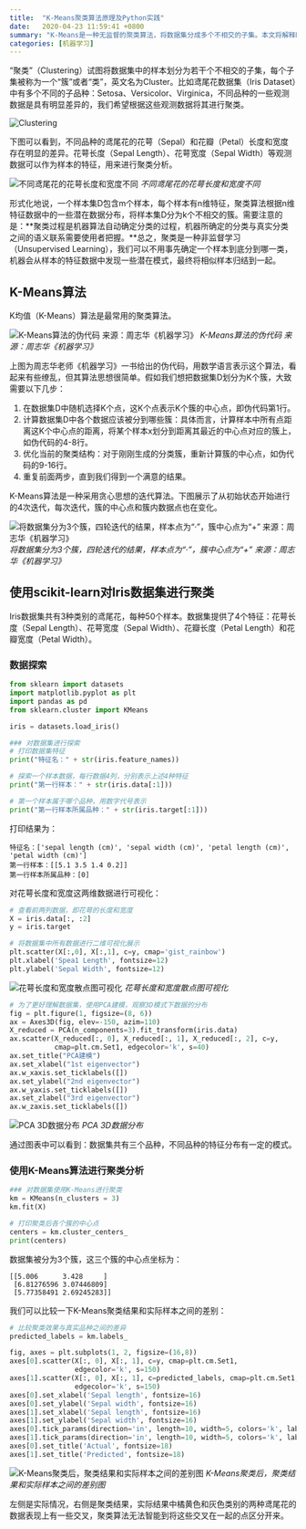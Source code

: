 ```yaml
---
title:  "K-Means聚类算法原理及Python实践"
date:   2020-04-23 11:59:41 +0800
summary: "K-Means是一种无监督的聚类算法，将数据集分成多个不相交的子集。本文将解释K-Means的迭代流程，并使用Python SciKit-Learn对Iris数据集进行聚类分析。"
categories: [机器学习]
---
```


“聚类”（Clustering）试图将数据集中的样本划分为若干个不相交的子集，每个子集被称为一个“簇”或者“类”，英文名为Cluster。比如鸢尾花数据集（Iris Dataset）中有多个不同的子品种：Setosa、Versicolor、Virginica，不同品种的一些观测数据是具有明显差异的，我们希望根据这些观测数据将其进行聚类。

![Clustering](http://aixingqiu-1258949597.cos.ap-beijing.myqcloud.com/2020-04-23-023745.png)

下图可以看到，不同品种的鸢尾花的花萼（Sepal）和花瓣（Petal）长度和宽度存在明显的差异。花萼长度（Sepal Length）、花萼宽度（Sepal Width）等观测数据可以作为样本的特征，用来进行聚类分析。

![不同鸢尾花的花萼长度和宽度不同](http://aixingqiu-1258949597.cos.ap-beijing.myqcloud.com/2020-04-23-023755.png)
*不同鸢尾花的花萼长度和宽度不同*

形式化地说，一个样本集D包含m个样本，每个样本有n维特征，聚类算法根据n维特征数据中的一些潜在数据分布，将样本集D分为k个不相交的簇。需要注意的是：**聚类过程是机器算法自动确定分类的过程，机器所确定的分类与真实分类之间的语义联系需要使用者把握。**总之，聚类是一种非监督学习（Unsupervised Learning），我们可以不用事先确定一个样本到底分到哪一类，机器会从样本的特征数据中发现一些潜在模式，最终将相似样本归结到一起。

## K-Means算法

K均值（K-Means）算法是最常用的聚类算法。

![K-Means算法的伪代码 来源：周志华《机器学习》](http://aixingqiu-1258949597.cos.ap-beijing.myqcloud.com/2020-04-23-023759.png)
*K-Means算法的伪代码 来源：周志华《机器学习》*

上图为周志华老师《机器学习》一书给出的伪代码，用数学语言表示这个算法，看起来有些缭乱，但其算法思想很简单。假如我们想把数据集D划分为K个簇，大致需要以下几步：

1. 在数据集D中随机选择K个点，这K个点表示K个簇的中心点，即伪代码第1行。
2. 计算数据集D中各个数据应该被分到哪些簇：具体而言，计算样本中所有点距离这K个中心点的距离，将某个样本x划分到距离其最近的中心点对应的簇上，如伪代码的4-8行。
3. 优化当前的聚类结构：对于刚刚生成的分类簇，重新计算簇的中心点，如伪代码的9-16行。
4. 重复前面两步，直到我们得到一个满意的结果。

K-Means算法是一种采用贪心思想的迭代算法。下图展示了从初始状态开始进行的4次迭代，每次迭代，簇的中心点和簇内数据点也在变化。

![将数据集分为3个簇，四轮迭代的结果，样本点为“·”，簇中心点为“+” 来源：周志华《机器学习》](http://aixingqiu-1258949597.cos.ap-beijing.myqcloud.com/2020-04-23-023803.png)
*将数据集分为3个簇，四轮迭代的结果，样本点为“·”，簇中心点为“+” 来源：周志华《机器学习》*

## 使用scikit-learn对Iris数据集进行聚类

Iris数据集共有3种类别的鸢尾花，每种50个样本。数据集提供了4个特征：花萼长度（Sepal Length）、花萼宽度（Sepal Width）、花瓣长度（Petal Length）和花瓣宽度（Petal Width）。

### 数据探索

```python
from sklearn import datasets
import matplotlib.pyplot as plt
import pandas as pd
from sklearn.cluster import KMeans

iris = datasets.load_iris()

### 对数据集进行探索
# 打印数据集特征
print("特征名：" + str(iris.feature_names))

# 探索一个样本数据，每行数据4列，分别表示上述4种特征
print("第一行样本：" + str(iris.data[:1]))

# 第一个样本属于哪个品种，用数字代号表示
print("第一行样本所属品种：" + str(iris.target[:1]))
```

打印结果为：

```
特征名：['sepal length (cm)', 'sepal width (cm)', 'petal length (cm)', 'petal width (cm)']
第一行样本：[[5.1 3.5 1.4 0.2]]
第一行样本所属品种：[0]
```

对花萼长度和宽度这两维数据进行可视化：

```python
# 查看前两列数据，即花萼的长度和宽度
X = iris.data[:, :2]
y = iris.target

# 将数据集中所有数据进行二维可视化展示
plt.scatter(X[:,0], X[:,1], c=y, cmap='gist_rainbow')
plt.xlabel('Spea1 Length', fontsize=12)
plt.ylabel('Sepal Width', fontsize=12)
```

![花萼长度和宽度散点图可视化](http://aixingqiu-1258949597.cos.ap-beijing.myqcloud.com/2020-04-23-023812.png)
*花萼长度和宽度散点图可视化*

```python
# 为了更好理解数据集，使用PCA建模，观察3D模式下数据的分布
fig = plt.figure(1, figsize=(8, 6))
ax = Axes3D(fig, elev=-150, azim=110)
X_reduced = PCA(n_components=3).fit_transform(iris.data)
ax.scatter(X_reduced[:, 0], X_reduced[:, 1], X_reduced[:, 2], c=y, 
           cmap=plt.cm.Set1, edgecolor='k', s=40)
ax.set_title("PCA建模")
ax.set_xlabel("1st eigenvector")
ax.w_xaxis.set_ticklabels([])
ax.set_ylabel("2nd eigenvector")
ax.w_yaxis.set_ticklabels([])
ax.set_zlabel("3rd eigenvector")
ax.w_zaxis.set_ticklabels([])
```

![PCA 3D数据分布](http://aixingqiu-1258949597.cos.ap-beijing.myqcloud.com/2020-04-23-023816.png)
*PCA 3D数据分布*

通过图表中可以看到：数据集共有三个品种，不同品种的特征分布有一定的模式。

### 使用K-Means算法进行聚类分析

```python
### 对数据集使用K-Means进行聚类
km = KMeans(n_clusters = 3)
km.fit(X)

# 打印聚类后各个簇的中心点
centers = km.cluster_centers_
print(centers)
```

数据集被分为3个簇，这三个簇的中心点坐标为：

```
[[5.006      3.428     ]
 [6.81276596 3.07446809]
 [5.77358491 2.69245283]]
```

我们可以比较一下K-Means聚类结果和实际样本之间的差别：

```python
# 比较聚类效果与真实品种之间的差异
predicted_labels = km.labels_

fig, axes = plt.subplots(1, 2, figsize=(16,8))
axes[0].scatter(X[:, 0], X[:, 1], c=y, cmap=plt.cm.Set1, 
                edgecolor='k', s=150)
axes[1].scatter(X[:, 0], X[:, 1], c=predicted_labels, cmap=plt.cm.Set1,
                edgecolor='k', s=150)
axes[0].set_xlabel('Sepal length', fontsize=16)
axes[0].set_ylabel('Sepal width', fontsize=16)
axes[1].set_xlabel('Sepal length', fontsize=16)
axes[1].set_ylabel('Sepal width', fontsize=16)
axes[0].tick_params(direction='in', length=10, width=5, colors='k', labelsize=20)
axes[1].tick_params(direction='in', length=10, width=5, colors='k', labelsize=20)
axes[0].set_title('Actual', fontsize=18)
axes[1].set_title('Predicted', fontsize=18)
```

![K-Means聚类后，聚类结果和实际样本之间的差别图](http://aixingqiu-1258949597.cos.ap-beijing.myqcloud.com/2020-04-23-023820.png)
*K-Means聚类后，聚类结果和实际样本之间的差别图*

左侧是实际情况，右侧是聚类结果，实际结果中橘黄色和灰色类别的两种鸢尾花的数据表现上有一些交叉，聚类算法无法智能到将这些交叉在一起的点区分开来。